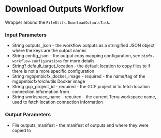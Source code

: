 # Download Outputs Workflow
Wrapper around the `FileUtils.DownloadOutputsTask`.

### Input Parameters
* String outputs_json - the workflow outputs as a stringified JSON object where the keys are the output names
* String config_json - the output copy mapping configuration, see `biofx-workflow-configurations` for more details
* String? default_target_location - the default location to copy files to if there is not a more specific configuration
* String mgbpmbiofx_docker_image - required - the name/tag of the mgbpmbiofx/orchutils Docker image
* String gcp_project_id - required - the GCP project id to fetch location connection information from
* String workspace_name - required - the current Terra workspace name, used to fetch location connection information

### Output Parameters
* File outputs_manifest - the manifest of outputs and where they were copied to

